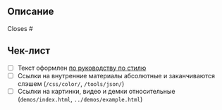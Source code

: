 ## Описание

<!-- Кратко опишите изменение -->

Closes #<!-- проставьте номер ишью, которая решает задача или удалите строку, если ишью нет-->

## Чек-лист

<!-- Список для самопроверки поможет вам подготовить пул реквест так, чтобы его быстро смёржили. Часть пунктов может быть неактуальна для вашей задачи, просто отметьте их как сделанные -->

- [ ] Текст оформлен [по руководству по стилю](https://github.com/doka-guide/content/blob/main/docs/styleguide.md)
- [ ] Ссылки на внутренние материалы абсолютные и заканчиваются слэшем (`/css/color/`, `/tools/json/`)
- [ ] Ссылки на картинки, видео и демки относительные (`demos/index.html`, `../demos/example.html`)

